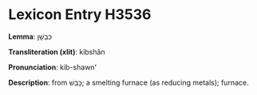 # Lexicon Entry H3536

**Lemma**: כִּבְשָׁן

**Transliteration (xlit)**: kibshân

**Pronunciation**: kib-shawn'

**Description**:
from כָּבַשׁ; a smelting furnace (as reducing metals); furnace.

